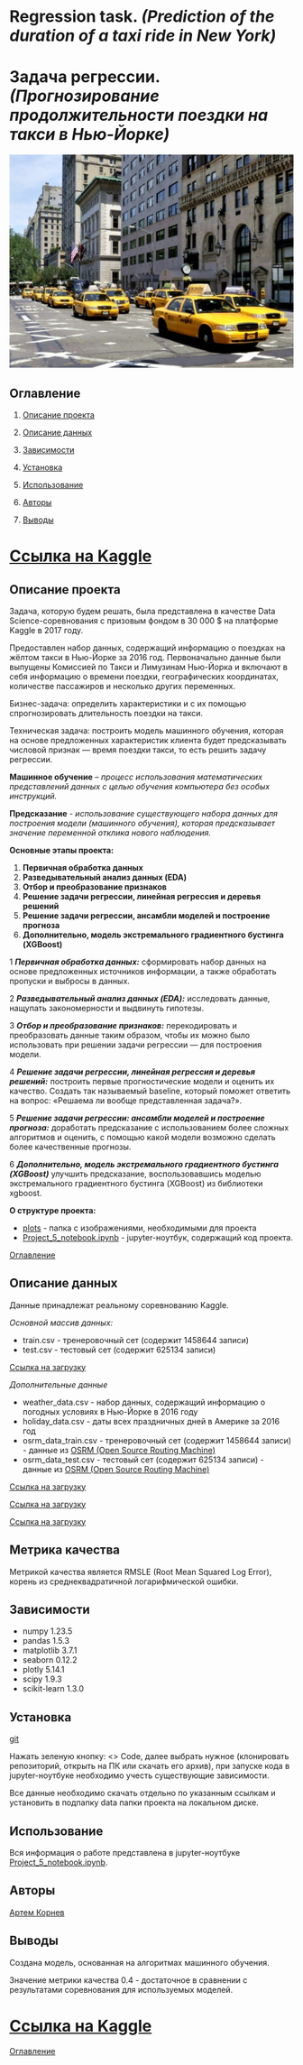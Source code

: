 # **Regression task.** *(Prediction of the duration of a taxi ride in New York)*

# **Задача регрессии.** *(Прогнозирование продолжительности поездки на такси в Нью-Йорке)*

![Заголовок](./plots/head.jpg)

## Оглавление

1. [Описание проекта](#описание-проекта)

2. [Описание данных](#описание-данных)

3. [Зависимости](#зависимости)

4. [Установка](#установка)

5. [Использование](#использование)

6. [Авторы](#авторы)

7. [Выводы](#выводы)

# [Ссылка на Kaggle](https://www.kaggle.com/competitions/nyc-taxi-trip-duration/overview)

## Описание проекта

Задача, которую будем решать, была представлена в качестве Data Science-соревнования с призовым фондом в 30 000 $ на платформе Kaggle в 2017 году.

Предоставлен набор данных, содержащий информацию о поездках на жёлтом такси в Нью-Йорке за 2016 год. Первоначально данные были выпущены Комиссией по Такси и Лимузинам Нью-Йорка и включают в себя информацию о времени поездки, географических координатах, количестве пассажиров и несколько других переменных.

Бизнес-задача: определить характеристики и с их помощью спрогнозировать длительность поездки на такси.

Техническая задача: построить модель машинного обучения, которая на основе предложенных характеристик клиента будет предсказывать числовой признак — время поездки такси, то есть решить задачу регрессии.

**Машинное обучение** – *процесс использования математических представлений данных с целью обучения компьютера без особых инструкций.*

**Предсказание** - *использование существующего набора данных для построения модели (машинного обучения), которая предсказывает значение переменной отклика нового наблюдения.*

**Основные этапы проекта:**

1. **Первичная обработка данных**
2. **Разведывательный анализ данных (EDA)**
3. **Отбор и преобразование признаков**
4. **Решение задачи регрессии, линейная регрессия и деревья решений**
5. **Решение задачи регрессии, ансамбли моделей и построение прогноза**
6. **Дополнительно, модель экстремального градиентного бустинга (XGBoost)**

1 ***Первичная обработка данных:*** сформировать набор данных на основе предложенных источников информации, а также обработать пропуски и выбросы в данных.

2 ***Разведывательный анализ данных (EDA):***  исследовать данные, нащупать закономерности и выдвинуть гипотезы.

3 ***Отбор и преобразование признаков:*** перекодировать и преобразовать данные таким образом, чтобы их можно было использовать при решении задачи регрессии — для построения модели.

4 ***Решение задачи регрессии, линейная регрессия и деревья решений:***  построить первые прогностические модели и оценить их качество. Создать так называемый baseline, который поможет  ответить на вопрос: «Решаема ли вообще представленная задача?».

5 ***Решение задачи регрессии: ансамбли моделей и построение прогноза:*** доработать предсказание с использованием более сложных алгоритмов и оценить, с помощью какой модели возможно сделать более качественные прогнозы.

6 ***Дополнительно, модель экстремального градиентного бустинга (XGBoost)*** улучшить предсказание, воспользовавшись моделью экстремального градиентного бустинга (XGBoost) из библиотеки xgboost.

**О структуре проекта:**

* [plots](./plots) - папка с изображениями, необходимыми для проекта
* [Project_5_notebook.ipynb](./Project_5_notebook.ipynb) - jupyter-ноутбук, содержащий код проекта.

[Оглавление](#оглавление)

## Описание данных

Данные принадлежат реальному соревнованию Kaggle.

*Основной массив данных:*
- train.csv - тренеровочный сет (содержит 1458644 записи)
- test.csv - тестовый сет (содержит 625134 записи)

[Ссылка на загрузку](https://www.kaggle.com/competitions/nyc-taxi-trip-duration/data)

*Дополнительные данные*
- weather_data.csv - набор данных, содержащий информацию о погодных условиях в Нью-Йорке в 2016 году
- holiday_data.csv - даты всех праздничных дней в Америке за 2016 год
- osrm_data_train.csv - тренеровочный сет (содержит 1458644 записи) - данные из [OSRM (Open Source Routing Machine)](https://en.wikipedia.org/wiki/Open_Source_Routing_Machine#External_links)
- osrm_data_test.csv - тестовый сет (содержит 625134 записи) - данные из [OSRM (Open Source Routing Machine)](https://en.wikipedia.org/wiki/Open_Source_Routing_Machine#External_links)

[Ссылка на загрузку](https://lms-cdn.skillfactory.ru/assets/courseware/v1/0f6abf84673975634c33b0689851e8cc/asset-v1:SkillFactory+DST-3.0+28FEB2021+type@asset+block/weather_data.zip)

[Ссылка на загрузку](https://lms-cdn.skillfactory.ru/assets/courseware/v1/33bd8d5f6f2ba8d00e2ce66ed0a9f510/asset-v1:SkillFactory+DST-3.0+28FEB2021+type@asset+block/holiday_data.csv)

[Ссылка на загрузку](https://drive.google.com/file/d/1ecWjor7Tn3HP7LEAm5a0B_wrIfdcVGwR/view)

## Метрика качества

Метрикой качества является RMSLE (Root Mean Squared Log Error), корень из среднеквадратичной логарифмической ошибки.

## Зависимости

- numpy 1.23.5
- pandas 1.5.3
- matplotlib 3.7.1
- seaborn 0.12.2
- plotly 5.14.1
- scipy 1.9.3
- scikit-learn 1.3.0

## Установка

[git](https://github.com/artem-75/Regression_task_taxi_NY/tree/main)

Нажать зеленую кнопку: <> Code, далее выбрать нужное (клонировать репозиторий, открыть на ПК или скачать его архив), при запуске кода в jupyter-ноутбуке необходимо учесть существующие зависимости.

Все данные необходимо скачать отдельно по указанным ссылкам и установить в подпапку data папки проекта на локальном диске.

## Использование

Вся информация о работе представлена в jupyter-ноутбуке [Project_5_notebook.ipynb](Project_5_notebook.ipynb).

## Авторы

[Артем Корнев](https://t.me/@Artem1975)

## Выводы

Создана модель, основанная на алгоритмах машинного обучения.

Значение метрики качества 0.4 - достаточное в сравнении с результатами соревнования для используемых моделей.

# [Ссылка на Kaggle](https://www.kaggle.com/competitions/nyc-taxi-trip-duration/overview)

[Оглавление](#оглавление)
